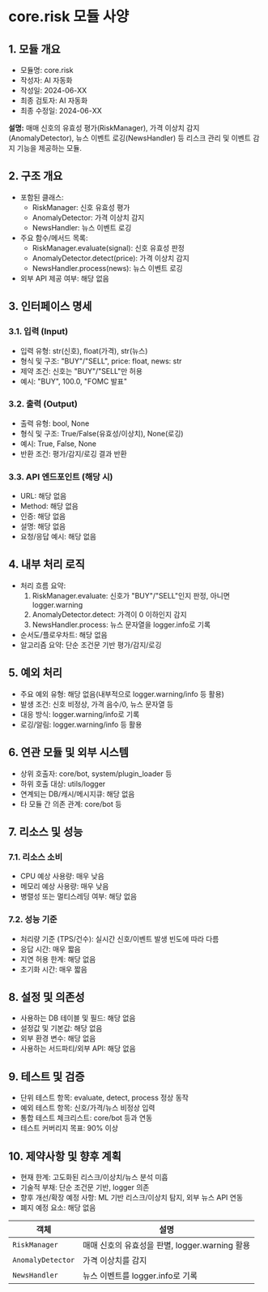 # core.risk 모듈 사양

## 1. 모듈 개요

* 모듈명: core.risk
* 작성자: AI 자동화
* 작성일: 2024-06-XX
* 최종 검토자: AI 자동화
* 최종 수정일: 2024-06-XX

**설명:**
매매 신호의 유효성 평가(RiskManager), 가격 이상치 감지(AnomalyDetector), 뉴스 이벤트 로깅(NewsHandler) 등 리스크 관리 및 이벤트 감지 기능을 제공하는 모듈.

## 2. 구조 개요

* 포함된 클래스:
  - RiskManager: 신호 유효성 평가
  - AnomalyDetector: 가격 이상치 감지
  - NewsHandler: 뉴스 이벤트 로깅
* 주요 함수/메서드 목록:
  - RiskManager.evaluate(signal): 신호 유효성 판정
  - AnomalyDetector.detect(price): 가격 이상치 감지
  - NewsHandler.process(news): 뉴스 이벤트 로깅
* 외부 API 제공 여부: 해당 없음

## 3. 인터페이스 명세

### 3.1. 입력 (Input)
* 입력 유형: str(신호), float(가격), str(뉴스)
* 형식 및 구조: "BUY"/"SELL", price: float, news: str
* 제약 조건: 신호는 "BUY"/"SELL"만 허용
* 예시: "BUY", 100.0, "FOMC 발표"

### 3.2. 출력 (Output)
* 출력 유형: bool, None
* 형식 및 구조: True/False(유효성/이상치), None(로깅)
* 예시: True, False, None
* 반환 조건: 평가/감지/로깅 결과 반환

### 3.3. API 엔드포인트 (해당 시)
* URL: 해당 없음
* Method: 해당 없음
* 인증: 해당 없음
* 설명: 해당 없음
* 요청/응답 예시: 해당 없음

## 4. 내부 처리 로직
* 처리 흐름 요약:
  1. RiskManager.evaluate: 신호가 "BUY"/"SELL"인지 판정, 아니면 logger.warning
  2. AnomalyDetector.detect: 가격이 0 이하인지 감지
  3. NewsHandler.process: 뉴스 문자열을 logger.info로 기록
* 순서도/플로우차트: 해당 없음
* 알고리즘 요약: 단순 조건문 기반 평가/감지/로깅

## 5. 예외 처리
* 주요 예외 유형: 해당 없음(내부적으로 logger.warning/info 등 활용)
* 발생 조건: 신호 비정상, 가격 음수/0, 뉴스 문자열 등
* 대응 방식: logger.warning/info로 기록
* 로깅/알림: logger.warning/info 등 활용

## 6. 연관 모듈 및 외부 시스템
* 상위 호출자: core/bot, system/plugin_loader 등
* 하위 호출 대상: utils/logger
* 연계되는 DB/캐시/메시지큐: 해당 없음
* 타 모듈 간 의존 관계: core/bot 등

## 7. 리소스 및 성능
### 7.1. 리소스 소비
* CPU 예상 사용량: 매우 낮음
* 메모리 예상 사용량: 매우 낮음
* 병렬성 또는 멀티스레딩 여부: 해당 없음
### 7.2. 성능 기준
* 처리량 기준 (TPS/건수): 실시간 신호/이벤트 발생 빈도에 따라 다름
* 응답 시간: 매우 짧음
* 지연 허용 한계: 해당 없음
* 초기화 시간: 매우 짧음

## 8. 설정 및 의존성
* 사용하는 DB 테이블 및 필드: 해당 없음
* 설정값 및 기본값: 해당 없음
* 외부 환경 변수: 해당 없음
* 사용하는 서드파티/외부 API: 해당 없음

## 9. 테스트 및 검증
* 단위 테스트 항목: evaluate, detect, process 정상 동작
* 예외 테스트 항목: 신호/가격/뉴스 비정상 입력
* 통합 테스트 체크리스트: core/bot 등과 연동
* 테스트 커버리지 목표: 90% 이상

## 10. 제약사항 및 향후 계획
* 현재 한계: 고도화된 리스크/이상치/뉴스 분석 미흡
* 기술적 부채: 단순 조건문 기반, logger 의존
* 향후 개선/확장 예정 사항: ML 기반 리스크/이상치 탐지, 외부 뉴스 API 연동
* 폐지 예정 요소: 해당 없음

| 객체 | 설명 |
|------|------|
| `RiskManager` | 매매 신호의 유효성을 판별, logger.warning 활용 |
| `AnomalyDetector` | 가격 이상치를 감지 |
| `NewsHandler` | 뉴스 이벤트를 logger.info로 기록 |